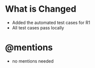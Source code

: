 # What is Changed
- Added the automated test cases for R1
- All test cases pass locally

# @mentions
- no mentions needed
